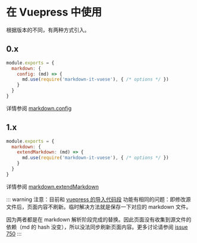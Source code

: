 # 在 Vuepress 中使用

根据版本的不同，有两种方式引入。

## 0.x

```js
module.exports = {
  markdown: {
    config: (md) => {
      md.use(require('markdown-it-vuese'), { /* options */ })
    }
  }
}
```

详情参阅 [markdown.config](https://v0.vuepress.vuejs.org/zh/config/#markdown-config)

## 1.x

```js
module.exports = {
  markdown: {
    extendMarkdown: (md) => {
      md.use(require('markdown-it-vuese'), { /* options */ })
    }
  }
}
```

详情参阅 [markdown.extendMarkdown](https://vuepress.vuejs.org/zh/config/#markdown-extendmarkdown)

::: warning
注意：目前和 [vuepress 的导入代码段](https://vuepress.vuejs.org/zh/guide/markdown.html#%E5%AF%BC%E5%85%A5%E4%BB%A3%E7%A0%81%E6%AE%B5) 功能有相同的问题：即修改源文件后，页面内容不刷新。临时解决方法就是保存一下对应的 markdown 文件。

因为两者都是在 markdown 解析阶段完成的替换。因此页面没有收集到源文件的依赖（md 的 hash 没变），所以没法同步刷新页面内容。更多讨论请参阅 [issue 750](https://github.com/vuejs/vuepress/issues/750)
:::
